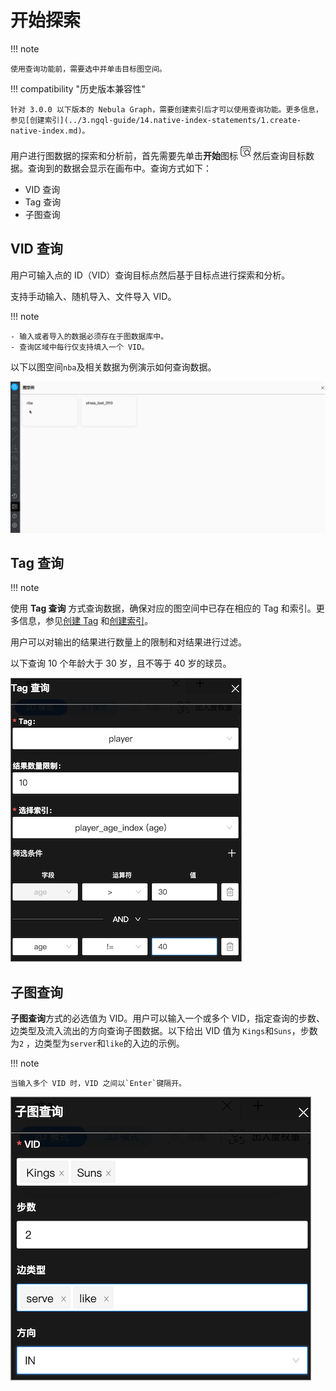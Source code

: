 # 开始探索

!!! note

    使用查询功能前，需要选中并单击目标图空间。

!!! compatibility "历史版本兼容性"

    针对 3.0.0 以下版本的 Nebula Graph，需要创建索引后才可以使用查询功能。更多信息，参见[创建索引](../3.ngql-guide/14.native-index-statements/1.create-native-index.md)。

用户进行图数据的探索和分析前，首先需要先单击**开始**图标![query](figs/nav-query2.png)然后查询目标数据。查询到的数据会显示在画布中。查询方式如下：

- VID 查询
- Tag 查询
- 子图查询

## VID 查询

用户可输入点的 ID（VID）查询目标点然后基于目标点进行探索和分析。

支持手动输入、随机导入、文件导入 VID。

!!! note

    - 输入或者导入的数据必须存在于图数据库中。
    - 查询区域中每行仅支持填入一个 VID。

以下以图空间`nba`及相关数据为例演示如何查询数据。

![VID QUERY](figs/vid_query.gif)

## Tag 查询

!!! note

使用 **Tag 查询** 方式查询数据，确保对应的图空间中已存在相应的 Tag 和索引。更多信息，参见[创建 Tag](../3.ngql-guide/10.tag-statements/1.create-tag.md) 和[创建索引](../3.ngql-guide/14.native-index-statements/1.create-native-index.md)。

用户可以对输出的结果进行数量上的限制和对结果进行过滤。

以下查询 10 个年龄大于 30 岁，且不等于 40 岁的球员。

![tag](figs/query_tag.png)

## 子图查询

**子图查询**方式的必选值为 VID。用户可以输入一个或多个 VID，指定查询的步数、边类型及流入流出的方向查询子图数据。以下给出 VID 值为 `Kings`和`Suns`，步数为`2` ，边类型为`server`和`like`的入边的示例。

!!! note

    当输入多个 VID 时，VID 之间以`Enter`键隔开。

![tag](figs/query_subgraph.png)